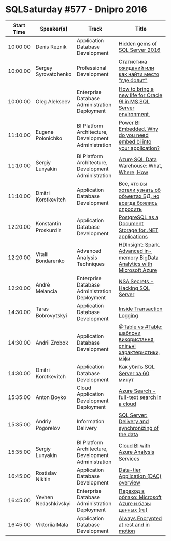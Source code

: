 # SQLSaturday #577 - Dnipro 2016
Start Time|Speaker(s)|Track|Title
---|---|---|---
10:00:00|Denis Reznik|Application  Database Development|[Hidden gems of SQL Server 2016](53796.md)
10:00:00|Sergey Syrovatchenko|Professional Development|[Статистика ожиданий или как найти место "где болит"](54414.md)
10:00:00|Oleg Alekseev|Enterprise Database Administration  Deployment|[How to bring a new life for Oracle 9I in MS SQL Server environment.](54632.md)
11:10:00|Eugene Polonichko|BI Platform Architecture, Development  Administration|[Power BI Embedded. Why do you need embed bi into your application?](53790.md)
11:10:00|Sergiy Lunyakin|BI Platform Architecture, Development  Administration|[Azure SQL Data Warehouse: What, Where, How](54376.md)
11:10:00|Dmitri Korotkevitch|Application  Database Development|[Все, что вы хотели узнать об объектах БД, но всегда боялись спросить](56251.md)
12:20:00|Konstantin Proskurdin|Application  Database Development|[PostgreSQL as a Document Storage for .NET applications](53893.md)
12:20:00|Vitalii Bondarenko|Advanced Analysis Techniques|[HDInsight: Spark. Advanced in-memory BigData Analytics with Microsoft Azure](54103.md)
12:20:00|André Melancia|Enterprise Database Administration  Deployment|[NSA Secrets - Hacking SQL Server](55069.md)
14:30:00|Taras Bobrovytskyi|Application  Database Development|[Inside Transaction Logging](53775.md)
14:30:00|Andrii Zrobok|Application  Database Development|[@Table vs #Table: шаблони використання, спільні характеристики, міфи](53825.md)
14:30:00|Dmitri Korotkevitch|Application  Database Development|[Как убить SQL Server за 60 минут](56244.md)
15:35:00|Anton Boyko|Cloud Application Development  Deployment|[Azure Search - full-text search in a cloud](53999.md)
15:35:00|Andriy Pogorelov|Information Delivery|[SQL Server: Delivery and synchronizing of the data](54940.md)
15:35:00|Sergiy Lunyakin|BI Platform Architecture, Development  Administration|[Cloud BI with Azure Analysis Services](56577.md)
16:45:00|Rostislav Nikitin|Application  Database Development|[Data-tier Application (DAC) overview](53844.md)
16:45:00|Yevhen Nedashkivskyi|Enterprise Database Administration  Deployment|[Переход в облако: Microsoft Azure и базы данных (ru)](55123.md)
16:45:00|Viktoriia Mala|Application  Database Development|[Always Encrypted at rest and in motion](56593.md)

